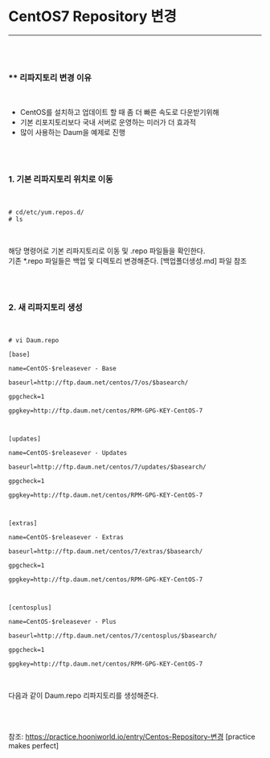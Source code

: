 <h1>CentOS7 Repository 변경</h1><hr>
<br><br>


<h3>** 리파지토리 변경 이유</h3>
<br>

<ul>
  <li>CentOS를 설치하고 업데이트 할 때 좀 더 빠른 속도로 다운받기위해</li>
  <li>기본 리포지토리보다 국내 서버로 운영하는 미러가 더 효과적</li>
  <li>많이 사용하는 Daum을 예제로 진행</li>
</ul>
<br><br>


<h3>1. 기본 리파지토리 위치로 이동</h3>
<br>

<pre><code># cd/etc/yum.repos.d/
# ls
</code></pre>
<br>

<p>해당 명령어로 기본 리파지토리로 이동 및 .repo 파일들을 확인한다.<br>
기존 *.repo 파일들은 백업 및 디렉토리 변경해준다. [백업폴더생성.md] 파일 참조</p>
<br><br>


<h3>2. 새 리파지토리 생성</h3>
<br>

<pre><code># vi Daum.repo

[base]

name=CentOS-$releasever - Base

baseurl=http://ftp.daum.net/centos/7/os/$basearch/

gpgcheck=1

gpgkey=http://ftp.daum.net/centos/RPM-GPG-KEY-CentOS-7

 
 
[updates]

name=CentOS-$releasever - Updates

baseurl=http://ftp.daum.net/centos/7/updates/$basearch/

gpgcheck=1

gpgkey=http://ftp.daum.net/centos/RPM-GPG-KEY-CentOS-7

 

[extras]

name=CentOS-$releasever - Extras

baseurl=http://ftp.daum.net/centos/7/extras/$basearch/

gpgcheck=1

gpgkey=http://ftp.daum.net/centos/RPM-GPG-KEY-CentOS-7

 

[centosplus]

name=CentOS-$releasever - Plus

baseurl=http://ftp.daum.net/centos/7/centosplus/$basearch/

gpgcheck=1

gpgkey=http://ftp.daum.net/centos/RPM-GPG-KEY-CentOS-7
</code></pre>
<br>

<p>다음과 같이 Daum.repo 리파지토리를 생성해준다.</p>
<br><br>

참조: https://practice.hooniworld.io/entry/Centos-Repository-변경 [practice makes perfect]
